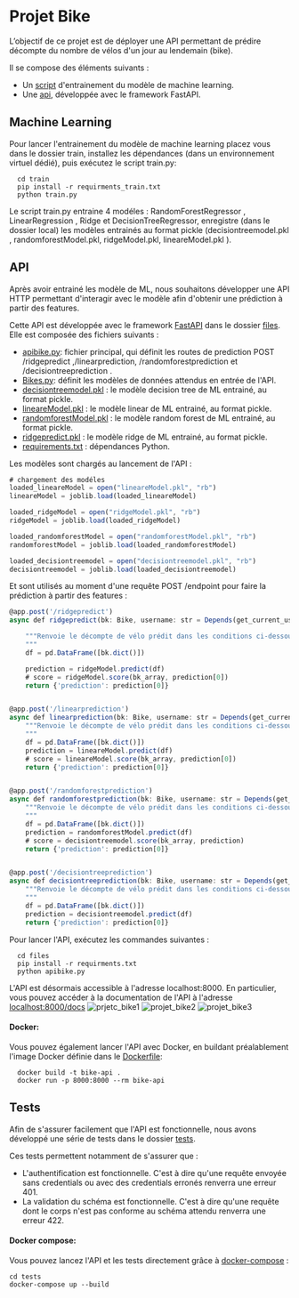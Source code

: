 # Projet Bike
L’objectif de ce projet est de déployer une API permettant de prédire décompte du nombre de vélos d'un jour au lendemain (bike).

Il se compose des éléments suivants :

* Un [script](https://github.com/bourrich90/Bike_project/blob/main/train/train.py) d'entrainement du modèle de machine learning.
* Une [api](https://github.com/bourrich90/Bike_project/blob/main/files/apibike.py), développée avec le framework FastAPI.

## Machine Learning

Pour lancer l'entrainement du modèle de machine learning placez vous dans le dossier train, installez les dépendances (dans un environnement virtuel dédié), puis exécutez le script train.py:

``` 
  cd train
  pip install -r requirments_train.txt
  python train.py
```

Le script train.py entraine 4 modéles : RandomForestRegressor , LinearRegression , Ridge et DecisionTreeRegressor,  enregistre (dans le dossier local) les modèles entrainés au format pickle (decisiontreemodel.pkl , randomforestModel.pkl, ridgeModel.pkl, lineareModel.pkl ).

## API

Après avoir entrainé les modèle de ML, nous souhaitons développer une API HTTP permettant d'interagir avec le modèle afin d'obtenir une prédiction à partir des features.

Cette API est développée avec le framework [FastAPI](https://fastapi.tiangolo.com/) dans le dossier [files](https://github.com/bourrich90/Bike_project/tree/main/files). Elle est composée des fichiers suivants :

 * [apibike.py](https://github.com/bourrich90/Bike_project/blob/main/files/apibike.py): fichier principal, qui définit les routes de prediction POST /ridgepredict ,/linearprediction, /randomforestprediction et /decisiontreeprediction .
 * [Bikes.py](https://github.com/bourrich90/Bike_project/blob/main/files/Bikes.py): définit les modèles de données attendus en entrée de l'API.
 * [decisiontreemodel.pkl](https://github.com/bourrich90/Bike_project/blob/main/files/decisiontreemodel.pkl) : le modèle decision tree de ML entrainé, au format pickle.
 * [lineareModel.pkl](https://github.com/bourrich90/Bike_project/blob/main/files/lineareModel.pkl) : le modèle linear de ML entrainé, au format pickle.
 * [randomforestModel.pkl](https://github.com/bourrich90/Bike_project/blob/main/files/randomforestModel.pkl) : le modèle random forest de ML entrainé, au format pickle.
 * [ridgepredict.pkl](https://github.com/bourrich90/Bike_project/blob/main/files/ridgeModel.pkl) : le modèle ridge de ML entrainé, au format pickle.
 * [requirements.txt](https://github.com/bourrich90/Bike_project/blob/main/files/requirements.txt) : dépendances Python.

Les modèles sont chargés au lancement de l'API :

```javascript
# chargement des modéles
loaded_lineareModel = open("lineareModel.pkl", "rb")
lineareModel = joblib.load(loaded_lineareModel)

loaded_ridgeModel = open("ridgeModel.pkl", "rb")
ridgeModel = joblib.load(loaded_ridgeModel)

loaded_randomforestModel = open("randomforestModel.pkl", "rb")
randomforestModel = joblib.load(loaded_randomforestModel)

loaded_decisiontreemodel = open("decisiontreemodel.pkl", "rb")
decisiontreemodel = joblib.load(loaded_decisiontreemodel)
```
Et sont utilisés au moment d'une requête POST /endpoint pour faire la prédiction à partir des features :
```javascript
@app.post('/ridgepredict')
async def ridgepredict(bk: Bike, username: str = Depends(get_current_username)):

    """Renvoie le décompte de vélo prédit dans les conditions ci-dessous
    """
    df = pd.DataFrame([bk.dict()])

    prediction = ridgeModel.predict(df)
    # score = ridgeModel.score(bk_array, prediction[0])
    return {'prediction': prediction[0]}


@app.post('/linearprediction')
async def linearprediction(bk: Bike, username: str = Depends(get_current_username)):
    """Renvoie le décompte de vélo prédit dans les conditions ci-dessous
    """
    df = pd.DataFrame([bk.dict()])
    prediction = lineareModel.predict(df)
    # score = lineareModel.score(bk_array, prediction[0])
    return {'prediction': prediction[0]}


@app.post('/randomforestprediction')
async def randomforestprediction(bk: Bike, username: str = Depends(get_current_username)):
    """Renvoie le décompte de vélo prédit dans les conditions ci-dessous
    """
    df = pd.DataFrame([bk.dict()])
    prediction = randomforestModel.predict(df)
    # score = decisiontreemodel.score(bk_array, prediction)
    return {'prediction': prediction[0]}


@app.post('/decisiontreeprediction')
async def decisiontreeprediction(bk: Bike, username: str = Depends(get_current_username)):
    """Renvoie le décompte de vélo prédit dans les conditions ci-dessous
    """
    df = pd.DataFrame([bk.dict()])
    prediction = decisiontreemodel.predict(df)
    return {'prediction': prediction[0]}
```
Pour lancer l'API, exécutez les commandes suivantes :
``` 
  cd files
  pip install -r requirments.txt
  python apibike.py
```
L'API est désormais accessible à l'adresse localhost:8000.
En particulier, vous pouvez accéder à la documentation de l'API à l'adresse [localhost:8000/docs](http://localhost:8000/docs) 
![prjetc_bike1](https://user-images.githubusercontent.com/86717947/137695180-6244b7b4-419f-4f14-ace7-f8396faf3e85.PNG)
![projet_bike2](https://user-images.githubusercontent.com/86717947/137695731-f22ec2ee-57fe-4177-97c8-c1aabcb7cfe7.PNG)
![projet_bike3](https://user-images.githubusercontent.com/86717947/137695764-9b968906-ded8-4b9b-ac04-773447a53045.PNG)

#### Docker:

Vous pouvez également lancer l'API avec Docker, en buildant préalablement l'image Docker définie dans le [Dockerfile](https://github.com/bourrich90/Bike_project/blob/main/Dockerfile):

``` 
  docker build -t bike-api .
  docker run -p 8000:8000 --rm bike-api
```

## Tests

Afin de s'assurer facilement que l'API est fonctionnelle, nous avons développé une série de tests dans le dossier [tests](https://github.com/bourrich90/Bike_project/tree/main/tests).

Ces tests permettent notamment de s'assurer que :

* L'authentification est fonctionnelle. C'est à dire qu'une requête envoyée sans credentials ou avec des credentials erronés renverra une erreur 401.
* La validation du schéma est fonctionnelle. C'est à dire qu'une requête dont le corps n'est pas conforme au schéma attendu renverra une erreur 422.

#### Docker compose:

Vous pouvez  lancez l'API et les tests directement grâce à [docker-compose](https://github.com/bourrich90/Bike_project/blob/main/tests/docker-compose.yml) :
```
cd tests
docker-compose up --build
```


